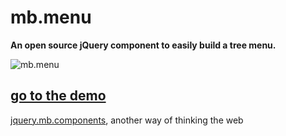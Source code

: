 # mb.menu

__An open source jQuery component to easily build a tree menu.__

![mb.menu](http://pupunzi.com/gitHub/mb.menu.jpg)

## [go to the demo](http://pupunzi.com/#mb.components/mb.menu/menu.html)


[jquery.mb.components](http://pupunzi.com/), another way of thinking the web